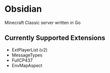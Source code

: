 # Obsidian

Minecraft Classic server written in Go

## Currently Supported Extensions

- ExtPlayerList (v2)
- MessageTypes
- FullCP437
- EnvMapAspect
